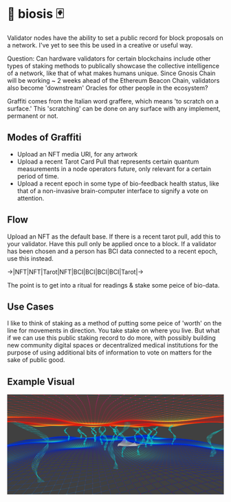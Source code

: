 # 🧬 biosis 🃏
Validator nodes have the ability to set a public record for block proposals on a network. I've yet to see this be used in a creative or useful way.

Question: Can hardware validators for certain blockchains include other types of staking methods to publically showcase the collective intelligence of a network, like that of what makes humans unique. Since Gnosis Chain will be working ~ 2 weeks ahead of the Ethereum Beacon Chain, validators also become 'downstream' Oracles for other people in the ecosystem?

Graffiti comes from the Italian word graffere, which means 'to scratch on a surface.' This 'scratching' can be done on any surface with any implement, permanent or not.

## Modes of Graffiti
- Upload an NFT media URI, for any artwork
- Upload a recent Tarot Card Pull that represents certain quantum measurements in a node operators future, only relevant for a certain period of time.
- Upload a recent epoch in some type of bio-feedback health status, like that of a non-invasive brain-computer interface to signify a vote on attention.

## Flow
Upload an NFT as the default base. If there is a recent tarot pull, add this to your validator. Have this pull only be applied once to a block. If a validator has been chosen and a person has BCI data connected to a recent epoch, use this instead.

->|NFT|NFT|Tarot|NFT|BCI|BCI|BCI|BCI|Tarot|->

The point is to get into a ritual for readings & stake some peice of bio-data.

## Use Cases
I like to think of staking as a method of putting some peice of 'worth' on the line for movements in direction. You take stake on where you live. But what if we can use this public staking record to do more, with possibly building new community digital spaces or decentralized medical institutions for the purpose of using additional bits of information to vote on matters for the sake of public good.

## Example Visual
![./planes](./planes.png)
